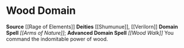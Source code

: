 ﻿---
advanced_apocryphal_spell: null
advanced_domain_spell: '[[DATABASE/spell/Wood Walk|Wood Walk]]'
apocryphal_spell: null
deity:
- '[[DATABASE/deity/Shumunue|Shumunue]]'
- '[[DATABASE/deity/Verilorn|Verilorn]]'
domain:
- '[[DATABASE/domain/Wood Domain|Wood]]'
domain_spell: '[[DATABASE/spell/Arms of Nature|Arms of Nature]]'
id: '63'
name: Wood Domain
rarity: Common
source: '[[DATABASE/source/Rage of Elements|Rage of Elements]]'
trait: null
type: Domain

---
# Wood Domain

**Source** [[Rage of Elements]]
**Deities** [[Shumunue]], [[Verilorn]]
**Domain Spell** _[[Arms of Nature]]_; **Advanced Domain Spell** _[[Wood Walk]]_
You command the indomitable power of wood.